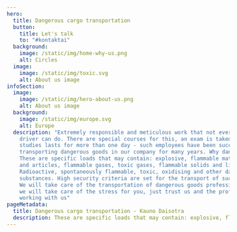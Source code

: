 ```yaml
---
hero:
  title: Dangerous cargo transportation
  button:
    title: Let's talk
    to: "#kontaktai"
  background:
    image: /static/img/home-why-us.png
    alt: Circles
  image:
    image: /static/img/toxic.svg
    alt: About us image
infoSection:
  image:
    image: /static/img/hero-about-us.png
    alt: About us image
  background:
    image: /static/img/europe.svg
    alt: Europe
  description: "Extremely responsible and meticulous work that not every good
    driver can do. There are special courses for this, an exam is taken, and
    studies lasts for more than one day - such employees have been successfully
    transporting dangerous goods in our company for many years. Why dangerous?
    These are specific loads that may contain: explosive, flammable materials
    and articles, flammable gases, toxic gases, flammable solids and liquids.
    Radioactive, spontaneously flammable, toxic, oxidising and other dangerous
    substances. High security criteria are set for the transport of such cargo.
    We will take care of the transportation of dangerous goods professionally,
    we will take care of the stress for you, just trust us and the professionals
    working with us"
pageMetadata:
  title: Dangerous cargo transportation - Kauno Daisotra
  description: These are specific loads that may contain: explosive, flammable materials and articles, flammable gases, toxic gases, flammable solids and liquids.
---
```

